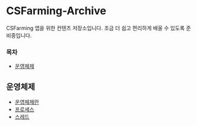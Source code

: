 # CSFarming-Archive
CSFarming 앱을 위한 컨텐츠 저장소입니다.
조금 더 쉽고 편리하게 배울 수 있도록 준비중입니다.

### 목차
- [운영체제](##운영체제)


## 운영체제
- [운영체제란](https://github.com/CSFarming/CSFarming-Archive/blob/master/OperatingSystem/OperatingSystem.md)
- [프로세스](https://github.com/CSFarming/CSFarming-Archive/blob/master/OperatingSystem/Process.md)
- [스레드](https://github.com/CSFarming/CSFarming-Archive/blob/master/OperatingSystem/Thread.md)
